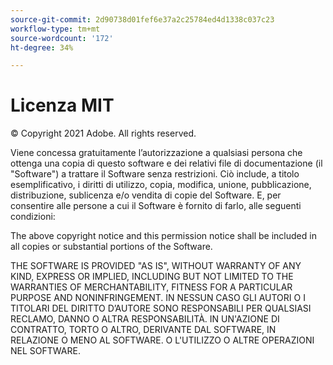 ```yaml
---
source-git-commit: 2d90738d01fef6e37a2c25784ed4d1338c037c23
workflow-type: tm+mt
source-wordcount: '172'
ht-degree: 34%

---
```

# Licenza MIT

© Copyright 2021 Adobe. All rights reserved.

Viene concessa gratuitamente l’autorizzazione a qualsiasi persona che ottenga una copia di questo software e dei relativi file di documentazione (il &quot;Software&quot;) a trattare il Software senza restrizioni. Ciò include, a titolo esemplificativo, i diritti di utilizzo, copia, modifica, unione, pubblicazione, distribuzione, sublicenza e/o vendita di copie del Software. E, per consentire alle persone a cui il Software è fornito di farlo, alle seguenti condizioni:

The above copyright notice and this permission notice shall be included in all copies or substantial portions of the Software.

THE SOFTWARE IS PROVIDED &quot;AS IS&quot;, WITHOUT WARRANTY OF ANY KIND, EXPRESS OR IMPLIED, INCLUDING BUT NOT LIMITED TO THE WARRANTIES OF MERCHANTABILITY, FITNESS FOR A PARTICULAR PURPOSE AND NONINFRINGEMENT. IN NESSUN CASO GLI AUTORI O I TITOLARI DEL DIRITTO D’AUTORE SONO RESPONSABILI PER QUALSIASI RECLAMO, DANNO O ALTRA RESPONSABILITÀ. IN UN&#39;AZIONE DI CONTRATTO, TORTO O ALTRO, DERIVANTE DAL SOFTWARE, IN RELAZIONE O MENO AL SOFTWARE. O L&#39;UTILIZZO O ALTRE OPERAZIONI NEL SOFTWARE.
